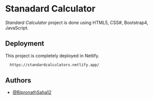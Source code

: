 # Stanadard Calculator

*Standard Calculator* project is done using HTML5, CSS#, Bootstrap4, JavaScript.

## Deployment

This project is completely deployed in Netlify.

```bash
  https://standardcalculators.netlify.app/
```
  
## Authors

- [@BipronathSaha12](https://github.com/BipronathSaha12/)

  